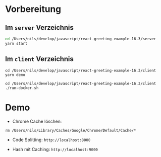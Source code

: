 # Vorbereitung

## Im `server` Verzeichnis

```bash
cd /Users/nils/develop/javascript/react-greeting-example-16.3/server
yarn start
```

## Im `client` Verzeichnis

```
cd /Users/nils/develop/javascript/react-greeting-example-16.3/client
yarn demo
```

```
cd /Users/nils/develop/javascript/react-greeting-example-16.3/client
./run-docker.sh
```

# Demo

* Chrome Cache löschen:

```
rm /Users/nils/Library/Caches/Google/Chrome/Default/Cache/*
```

* Code Splitting: `http://localhost:8000`

* Hash mit Caching: `http://localhost:9000`
